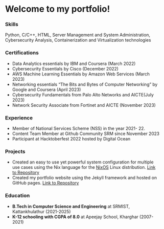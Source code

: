# Welcome to my portfolio!

### Skills
Python, C/C++, HTML, Server Management and System Administration, Cybersecurity Analysis, Containerization and Virtualization technologies

### Certifications
* Data Analytics essentials by IBM and Coursera (March 2022)
* Cybersecurity Essentials by Cisco (December 2022)
* AWS Machine Learning Essentials by Amazon Web Services (March 2023)
* Networking essentials “The Bits and Bytes of Computer Networking” by Google and Coursera (April 2023)
* Cybersecurity Fundamentals from Palo Alto Networks and AICTE(July 2023)
* Network Security Associate from Fortinet and AICTE (November 2023)

### Experience
* Member of National Services Scheme (NSS) in the year 2021- 22.
* Content Team Member at Github Community SRM since November 2023
* Participant at Hacktoberfest 2022 hosted by Digital Ocean

### Projects
* Created an easy to use yet powerful system configuration for multiple use cases using the Nix language for the [NixOS](nixos.org) Linux distribution. [Link to Repository](github.com/sid3425/nixconfig)
* Created my portfolio website using the Jekyll framework and hosted on GitHub pages. [Link to Repository](github.com/sid3425/sid3425.github.io)

### Education
* __B.Tech in Computer Science and Engineering__ at SRMIST, Kattankhulathur (2021-2025)
* __K-12 schooling with CGPA of 8.0__ at Apeejay School, Kharghar (2007-2021)
